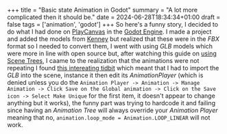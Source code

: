 +++
title = "Basic state Animation in Godot"
summary = "A lot more complicated then it should be."
date = 2024-06-28T18:34:34+01:00
draft = false
tags = ['animation', 'godot']
+++
So here's a funny story, I decided to do what I had done on [PlayCanvas](https://playcanvas.com/project/1225672/overview/untitled-running-game) in the [Godot Engine](https://godotengine.org/). I made a project and added the models from [Kenney](https://kenney.nl/) but realized that these were in the *FBX* format so I needed to convert them, I went with using *GLB* models which were more in line with open source but, after watching this guide on [using Scene Trees](https://www.youtube.com/watch?v=WrMORzl3g1U), I caame to the realization that the animations were not repeating I found [this intereating tidbit](https://www.reddit.com/r/godot/comments/140otuf/not_able_to_loop_animation/) which meant that I had to import the *GLB* into the scene, instance it then edit its *AnimationPlayer* (which is denied unless you do the `Animation Player -> Animation -> Manage Animation -> Click Save on the Global animation -> Click on the Save icon -> Select Make Unique` for the first item, it doesn't appear to change anything but it works), the funny part was trying to hardcode it and failing since having an *Animation Tree* will always override your *Animation Player* meaning that no, `animation.loop_mode = Animation.LOOP_LINEAR` will not work.
